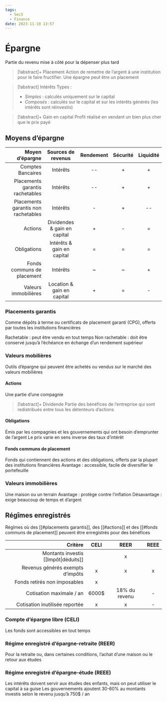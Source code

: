 ```yaml
---
tags:
  - Sec5
  - Finance
date: 2023-11-10 13:57
---
```


# Épargne

Partie du revenu mise à côté pour la dépenser plus tard

> [!abstract]+ Placement
> Action de remettre de l’argent à une institution pour le faire fructifier. Une épargne peut être un placement

> [!abstract] Intérêts
> Types :
> 
> - *Simples* : calculés uniquement sur le capital
> - *Composés* : calculés sur le capital et sur les intérêts générés (les intérêts sont réinvestis)

> [!abstract]+ Gain en capital
> Profit réalisé en vendant un bien plus cher que le prix payé

## Moyens d’épargne

|                     Moyen d’épargne |      Sources de revenus      | Rendement | Sécurité | Liquidité |
| -----------------------------------:|:----------------------------:|:---------:|:--------:|:---------:|
|                   Comptes Bancaires |           Intérêts           |    --     |    +     |     +     |
|     Placements garantis rachetables |           Intérêts           |    --     |    +     |     +     |
| Placements garantis non rachetables |           Intérêts           |     -     |    +     |    --     |
|                             Actions | Dividendes & gain en capital |     +     |    -     |     =     |
|                         Obligations |  Intérêts & gain en capital  |     =     |    =     |     =     |
|          Fonds communs de placement |           Intérêts           |     ~     |    ~     |     +     |
|                Valeurs immobilières |  Location & gain en capital  |     +     |    =     |     -     |

### Placements garantis

Comme dépôts à terme ou certificats de placement garanti (CPG), offerts par toutes les institutions financières

Rachetable : peut être vendu en tout temps
Non rachetable : doit être conservé jusqu’à l’échéance en échange d’un rendement supérieur

### Valeurs mobilières

Outils d’épargne qui peuvent être achetés ou vendus sur le marché des valeurs mobilières

#### Actions 

Une partie d’une compagnie

> [!abstract]+ Dividende
> Partie des bénéfices de l’entreprise qui sont redistribués entre tous les détenteurs d’actions

#### Obligations

Émis par les compagnies et les gouvernements qui ont besoin d’emprunter de l’argent
Le prix varie en sens inverse des taux d’intérêt

#### Fonds communs de placement

Fonds qui contiennent des actions et des obligations, offerts par la plupart des institutions financières
Avantage : accessible, facile de diversifier le portefeuille

### Valeurs immobilières

Une maison ou un terrain
Avantage : protège contre l’inflation
Désavantage : exige beaucoup de temps et d’argent

## Régîmes enregistrés

Régîmes où des [[#placements garantis]], des [[#actions]] et des [[#fonds communs de placement]] peuvent être enregistrés pour des bénéfices

|                              Critère | CELI  |     REER      | REEE |
| ------------------------------------:|:-----:|:-------------:|:----:|
| Montants investis [[Impôt\|déduits]] |       |       x       |      |
|     Revenus générés exempts d’impôts |   x   |       x       |  x   |
|         Fonds retirés non imposables |   x   |               |      |
|             Cotisation maximale / an | 6000$ | 18% du revenu |  -   |
|       Cotisation inutilisée reportée |   x   |       x       |  -   |

### Compte d’épargne libre (CELI)

Les fonds sont accessibles en tout temps

### Régime enregistré d’épargne-retraite (REER)

Pour la retraite ou, dans certaines conditions, l’achat d’une maison ou le retour aux études

### Régime enregistré d’épargne-étude (REEE)

Les intérêts doivent servir aux études des enfants, mais on peut utiliser le capital à sa guise
Les gouvernements ajoutent 30-60% au montants investis selon le revenu jusqu’à 750$ / an
